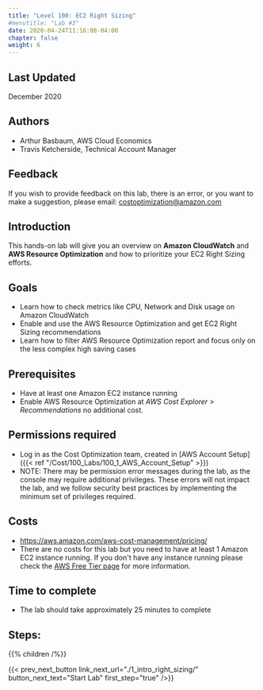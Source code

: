 ```yaml
---
title: "Level 100: EC2 Right Sizing"
#menutitle: "Lab #3"
date: 2020-04-24T11:16:08-04:00
chapter: false
weight: 6
---
```

## Last Updated
December 2020

## Authors
- Arthur Basbaum, AWS Cloud Economics
- Travis Ketcherside, Technical Account Manager 

## Feedback
If you wish to provide feedback on this lab, there is an error, or you want to make a suggestion, please email: costoptimization@amazon.com

## Introduction
 This hands-on lab will give you an overview on **Amazon CloudWatch** and **AWS Resource Optimization** and how to prioritize your EC2 Right Sizing efforts.

## Goals
- Learn how to check metrics like CPU, Network and Disk usage on Amazon CloudWatch
- Enable and use the AWS Resource Optimization and get EC2 Right Sizing recommendations
- Learn how to filter AWS Resource Optimization report and focus only on the less complex high saving cases

## Prerequisites
- Have at least one Amazon EC2 instance running
- Enable AWS Resource Optimization at *AWS Cost Explorer > Recommendations* no additional cost.

## Permissions required
- Log in as the Cost Optimization team, created in [AWS Account Setup]({{< ref "/Cost/100_Labs/100_1_AWS_Account_Setup" >}})
- NOTE: There may be permission error messages during the lab, as the console may require additional privileges. These errors will not impact the lab, and we follow security best practices by implementing the minimum set of privileges required.

## Costs
- https://aws.amazon.com/aws-cost-management/pricing/
- There are no costs for this lab but you need to have at least 1 Amazon EC2 instance running. If you don't have any instance running please check the [AWS Free Tier page](https://aws.amazon.com/free/) for more information.

## Time to complete
- The lab should take approximately 25 minutes to complete

## Steps:
{{% children  /%}}

{{< prev_next_button link_next_url="./1_intro_right_sizing/" button_next_text="Start Lab" first_step="true" />}}